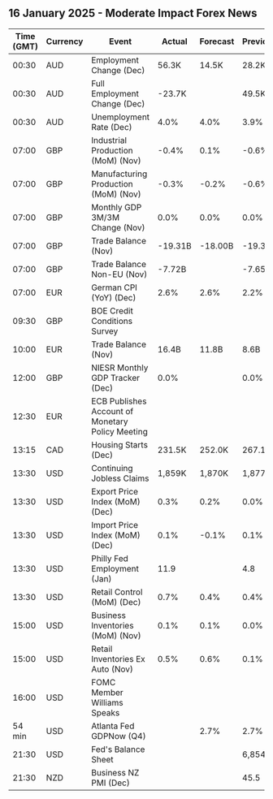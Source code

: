 ## 16 January 2025 - Moderate Impact Forex News

| Time (GMT) | Currency | Event | Actual | Forecast | Previous |
|------|----------|-------|--------|----------|----------|
| 00:30 | AUD | Employment Change (Dec) | 56.3K | 14.5K | 28.2K |
| 00:30 | AUD | Full Employment Change (Dec) | -23.7K |  | 49.5K |
| 00:30 | AUD | Unemployment Rate (Dec) | 4.0% | 4.0% | 3.9% |
| 07:00 | GBP | Industrial Production (MoM) (Nov) | -0.4% | 0.1% | -0.6% |
| 07:00 | GBP | Manufacturing Production (MoM) (Nov) | -0.3% | -0.2% | -0.6% |
| 07:00 | GBP | Monthly GDP 3M/3M Change (Nov) | 0.0% | 0.0% | 0.0% |
| 07:00 | GBP | Trade Balance (Nov) | -19.31B | -18.00B | -19.33B |
| 07:00 | GBP | Trade Balance Non-EU (Nov) | -7.72B |  | -7.65B |
| 07:00 | EUR | German CPI (YoY) (Dec) | 2.6% | 2.6% | 2.2% |
| 09:30 | GBP | BOE Credit Conditions Survey |  |  |  |
| 10:00 | EUR | Trade Balance (Nov) | 16.4B | 11.8B | 8.6B |
| 12:00 | GBP | NIESR Monthly GDP Tracker (Dec) | 0.0% |  | 0.0% |
| 12:30 | EUR | ECB Publishes Account of Monetary Policy Meeting |  |  |  |
| 13:15 | CAD | Housing Starts (Dec) | 231.5K | 252.0K | 267.1K |
| 13:30 | USD | Continuing Jobless Claims | 1,859K | 1,870K | 1,877K |
| 13:30 | USD | Export Price Index (MoM) (Dec) | 0.3% | 0.2% | 0.0% |
| 13:30 | USD | Import Price Index (MoM) (Dec) | 0.1% | -0.1% | 0.1% |
| 13:30 | USD | Philly Fed Employment (Jan) | 11.9 |  | 4.8 |
| 13:30 | USD | Retail Control (MoM) (Dec) | 0.7% | 0.4% | 0.4% |
| 15:00 | USD | Business Inventories (MoM) (Nov) | 0.1% | 0.1% | 0.0% |
| 15:00 | USD | Retail Inventories Ex Auto (Nov) | 0.5% | 0.6% | 0.1% |
| 16:00 | USD | FOMC Member Williams Speaks |  |  |  |
| 54 min | USD | Atlanta Fed GDPNow (Q4) |  | 2.7% | 2.7% |
| 21:30 | USD | Fed's Balance Sheet |  |  | 6,854B |
| 21:30 | NZD | Business NZ PMI (Dec) |  |  | 45.5 |
